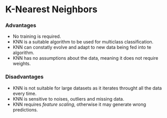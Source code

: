 # K-Nearest Neighbors

### Advantages
- No training is required.
- KNN is a suitable algorithm to be used for multiclass classification.
- KNN can constatly evolve and adapt to new data being fed into te algorithm.
- KNN has no assumptions about the data, meaning it does not require weights.
### Disadvantages
- KNN is not suitable for large datasets as it iterates throught all the data every time.
- KNN is sensitive to noises, outliers and missing data.
- KNN requires *feature scaling*, otherwise it may generate wrong predictions.